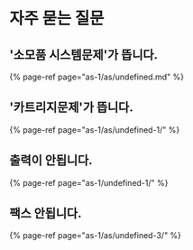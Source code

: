 # 자주 묻는 질문

## '소모품 시스템문제'가 뜹니다.

{% page-ref page="as-1/as/undefined.md" %}

## '카트리지문제'가 뜹니다.

{% page-ref page="as-1/as/undefined-1/" %}

## 출력이 안됩니다.

{% page-ref page="as-1/undefined-1/" %}

## 팩스 안됩니다.

{% page-ref page="as-1/as/undefined-3/" %}



